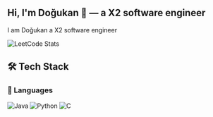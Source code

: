 ## Hi, I'm  Doğukan  👋  — a X2 software engineer
I am Doğukan a X2 software engineer


![LeetCode Stats](https://leetcard.jacoblin.cool/Coderronin)

## 🛠️ Tech Stack

### 🚀 Languages
![Java](https://img.shields.io/badge/Java-ED8B00?style=for-the-badge&logo=java&logoColor=white)
![Python](https://img.shields.io/badge/Python-3776AB?style=for-the-badge&logo=python&logoColor=white)
![C](https://img.shields.io/badge/C-00599C?style=for-the-badge&logo=c&logoColor=white)


<!--
**CoderRoninn/CoderRoninn** is a ✨ _special_ ✨ repository because its `README.md` (this file) appears on your GitHub profile.

Here are some ideas to get you started:

- 🔭 I’m currently working on ...
- 🌱 I’m currently learning ...
## LeetCode Stats

![LeetCode Stats](https://leetcard.jacoblin.cool/Coderronin)
- 👯 I’m looking to collaborate on ...
- 🤔 I’m looking for help with ...
- 💬 Ask me about ...
- 📫 How to reach me: ...
- 😄 Pronouns: ...
- ⚡ Fun fact: ...
-->
